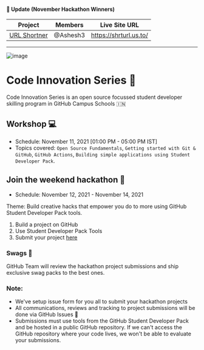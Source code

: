 #### 📣 Update (November Hackathon Winners)
| Project      | Members | Live Site URL
| ----------- | ----------- |---------|
| [URL Shortner](https://github.com/GitHub-Campus-Program-India/CIS/issues/16)      | @Ashesh3       | https://shrturl.us.to/ 

---
![image](https://user-images.githubusercontent.com/52326803/132934703-e8b7883f-1339-4ab9-9cc4-010103a1ca82.png)

# Code Innovation Series 🎉

Code Innovation Series is an open source focussed student developer skilling program in GitHub Campus Schools 🇮🇳 

## Workshop 💻
- Schedule: November 11, 2021 [01:00 PM - 05:00 PM IST] 
- Topics covered: `Open Source Fundamentals`, `Getting started with Git & GitHub`, `GitHub Actions`, `Building simple applications using Student Developer Pack`.


## Join the weekend hackathon 🚀
- Schedule: November 12, 2021 - November 14, 2021  

Theme: Build creative hacks that empower you do to more using GitHub Student Developer Pack tools. 

1. Build a project on GitHub 
2. Use Student Developer Pack Tools 
3. Submit your project [here](https://github.com/GitHub-Campus-Program-India/September2021/issues/new/choose)

### Swags 🎁
GitHub Team will review the hackathon project submissions and ship exclusive swag packs to the best ones. 


### Note: 
- We've setup issue form for you all to submit your hackathon projects
- All communications, reviews and tracking to project submissions will be done via GitHub Issues 👀 
- Submissions must use tools from the GitHub Student Developer Pack and be hosted in a public GitHub repository. If we can't access the GitHub repository where your code lives, we won't be able to evaluate your submissions. 
